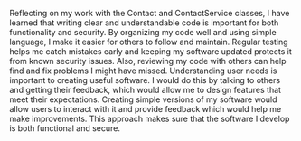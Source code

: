 Reflecting on my work with the Contact and ContactService classes, I have learned that writing clear and understandable code is important for both functionality and security. By organizing my code well and using simple language, I make it easier for others to follow and maintain. Regular testing helps me catch mistakes early and keeping my software updated protects it from known security issues. Also, reviewing my code with others can help find and fix problems I might have missed. Understanding user needs is important to creating useful software. I would do this by talking to others and getting their feedback, which would allow me to design features that meet their expectations. Creating simple versions of my software would allow users to interact with it and provide feedback which would help me make improvements. This approach makes sure that the software I develop is both functional and secure.
